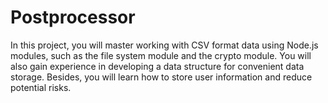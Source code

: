 # Postprocessor
In this project, you will master working with CSV format data using Node.js modules, such as the file system module and the crypto module. You will also gain experience in developing a data structure for convenient data storage. Besides, you will learn how to store user information and reduce potential risks.
